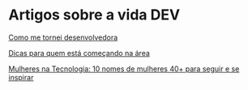 # Artigos sobre a vida DEV

[Como me tornei desenvolvedora](https://medium.com/como-me-tornei-desenvolvedora)

[Dicas para quem está começando na área](https://twitter.com/jgcmarins/status/1235024021097295872)

[Mulheres na Tecnologia: 10 nomes de mulheres 40+ para seguir e se inspirar](https://medium.com/mulheres-de-produto/mulheres-na-tecnologia-10-nomes-de-mulheres-40-para-seguir-e-se-inspirar-f627a8c49705)